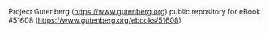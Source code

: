 Project Gutenberg (https://www.gutenberg.org) public repository for
eBook #51608 (https://www.gutenberg.org/ebooks/51608)
